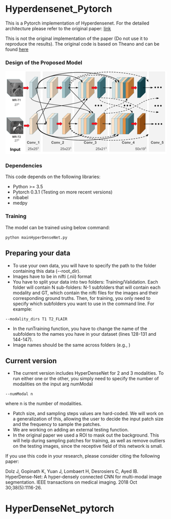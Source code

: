 # Hyperdensenet_Pytorch


This is a Pytorch implementation of Hyperdensenet. For the detailed architecture please refer to the original paper: [link](https://arxiv.org/abs/1804.02967)

This is not the original implementation of the paper (Do not use it to reproduce the results). The original code is based on Theano and can be found [here](https://github.com/josedolz/HyperDenseNet)

### Design of the Proposed Model
![model](images/model.png)

### Dependencies
This code depends on the following libraries:

- Python >= 3.5
- Pytorch 0.3.1 (Testing on more recent versions)
- nibabel
- medpy


### Training

The model can be trained using below command:  
```
python mainHyperDenseNet.py
```

## Preparing your data
- To use your own data, you will have to specify the path to the folder containing this data (--root_dir).
- Images have to be in nifti (.nii) format
- You have to split your data into two folders: Training/Validation. Each folder will contain N sub-folders: N-1 subfolders that will contain each modality and GT, which contain the nifti files for the images and their corresponding ground truths. Then, for training, you only need to specify which subfolders you want to use in the command line. For example:
```
--modality_dirs T1 T2_FLAIR
```

- In the runTraining function, you have to change the name of the subfolders to the names you have in your dataset (lines 128-131 and 144-147).
- Image names should be the same across folders (e.g., )
## Current version
- The current version includes HyperDenseNet for 2 and 3 modalities. To run either one or the other, you simply need to specify the number of modalities on the input arg numModal
```
--numModal n
```
where n is the number of modalities.
- Patch size, and sampling steps values are hard-coded. We will work on a generalization of this, allowing the user to decide the input patch size and the frequency to sample the patches.
- We are working on adding an external testing function.
- In the original paper we used a ROI to mask out the background. This will help during sampling patches for training, as well as remove outliers on the testing images, since the receptive field of this network is small.

If you use this code in your research, please consider citing the following paper:

Dolz J, Gopinath K, Yuan J, Lombaert H, Desrosiers C, Ayed IB. HyperDense-Net: A hyper-densely connected CNN for multi-modal image segmentation. IEEE transactions on medical imaging. 2018 Oct 30;38(5):1116-26.

# HyperDenseNet_pytorch
